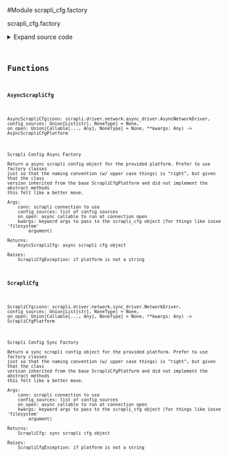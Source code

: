 <link rel="preload stylesheet" as="style" href="https://cdnjs.cloudflare.com/ajax/libs/10up-sanitize.css/11.0.1/sanitize.min.css" integrity="sha256-PK9q560IAAa6WVRRh76LtCaI8pjTJ2z11v0miyNNjrs=" crossorigin>
<link rel="preload stylesheet" as="style" href="https://cdnjs.cloudflare.com/ajax/libs/10up-sanitize.css/11.0.1/typography.min.css" integrity="sha256-7l/o7C8jubJiy74VsKTidCy1yBkRtiUGbVkYBylBqUg=" crossorigin>
<link rel="stylesheet preload" as="style" href="https://cdnjs.cloudflare.com/ajax/libs/highlight.js/10.1.1/styles/github.min.css" crossorigin>
<script defer src="https://cdnjs.cloudflare.com/ajax/libs/highlight.js/10.1.1/highlight.min.js" integrity="sha256-Uv3H6lx7dJmRfRvH8TH6kJD1TSK1aFcwgx+mdg3epi8=" crossorigin></script>
<script>window.addEventListener('DOMContentLoaded', () => hljs.initHighlighting())</script>















#Module scrapli_cfg.factory

scrapli_cfg.factory

<details class="source">
    <summary>
        <span>Expand source code</span>
    </summary>
    <pre>
        <code class="python">
"""scrapli_cfg.factory"""
from typing import TYPE_CHECKING, Any, Callable, List, Optional

from scrapli.driver.core import (
    AsyncEOSDriver,
    AsyncIOSXEDriver,
    AsyncIOSXRDriver,
    AsyncNXOSDriver,
    EOSDriver,
    IOSXEDriver,
    IOSXRDriver,
    NXOSDriver,
)
from scrapli.driver.network import AsyncNetworkDriver, NetworkDriver
from scrapli_cfg.exceptions import ScrapliCfgException
from scrapli_cfg.logging import logger
from scrapli_cfg.platform.core.arista_eos import AsyncScrapliCfgEOS, ScrapliCfgEOS
from scrapli_cfg.platform.core.cisco_iosxe import AsyncScrapliCfgIOSXE, ScrapliCfgIOSXE
from scrapli_cfg.platform.core.cisco_iosxr import AsyncScrapliCfgIOSXR, ScrapliCfgIOSXR
from scrapli_cfg.platform.core.cisco_nxos import AsyncScrapliCfgNXOS, ScrapliCfgNXOS

if TYPE_CHECKING:
    from scrapli_cfg.platform.base.async_platform import AsyncScrapliCfgPlatform  # pragma: no cover
    from scrapli_cfg.platform.base.sync_platform import ScrapliCfgPlatform  # pragma: no cover

ASYNC_CORE_PLATFORM_MAP = {
    AsyncEOSDriver: AsyncScrapliCfgEOS,
    AsyncIOSXEDriver: AsyncScrapliCfgIOSXE,
    AsyncIOSXRDriver: AsyncScrapliCfgIOSXR,
    AsyncNXOSDriver: AsyncScrapliCfgNXOS,
}
SYNC_CORE_PLATFORM_MAP = {
    EOSDriver: ScrapliCfgEOS,
    IOSXEDriver: ScrapliCfgIOSXE,
    IOSXRDriver: ScrapliCfgIOSXR,
    NXOSDriver: ScrapliCfgNXOS,
}


def ScrapliCfg(
    conn: NetworkDriver,
    config_sources: Optional[List[str]] = None,
    on_open: Optional[Callable[..., Any]] = None,
    **kwargs: Any,
) -> "ScrapliCfgPlatform":
    """
    Scrapli Config Sync Factory

    Return a sync scrapli config object for the provided platform. Prefer to use factory classes
    just so that the naming convention (w/ upper case things) is "right", but given that the class
    version inherited from the base ScrapliCfgPlatform and did not implement the abstract methods
    this felt like a better move.

    Args:
        conn: scrapli connection to use
        config_sources: list of config sources
        on_open: async callable to run at connection open
        kwargs: keyword args to pass to the scrapli_cfg object (for things like iosxe 'filesystem'
            argument)

    Returns:
        ScrapliCfg: sync scrapli cfg object

    Raises:
        ScrapliCfgException: if platform is not a string

    """
    logger.debug("ScrapliCfg factory initialized")

    platform_class = SYNC_CORE_PLATFORM_MAP.get(type(conn))
    if not platform_class:
        raise ScrapliCfgException(
            f"scrapli connection object type '{type(conn)}' not a supported scrapli-cfg type"
        )

    final_platform: "ScrapliCfgPlatform" = platform_class(
        conn=conn, config_sources=config_sources, on_open=on_open, **kwargs
    )

    return final_platform


def AsyncScrapliCfg(
    conn: AsyncNetworkDriver,
    config_sources: Optional[List[str]] = None,
    on_open: Optional[Callable[..., Any]] = None,
    **kwargs: Any,
) -> "AsyncScrapliCfgPlatform":
    """
    Scrapli Config Async Factory

    Return a async scrapli config object for the provided platform. Prefer to use factory classes
    just so that the naming convention (w/ upper case things) is "right", but given that the class
    version inherited from the base ScrapliCfgPlatform and did not implement the abstract methods
    this felt like a better move.

    Args:
        conn: scrapli connection to use
        config_sources: list of config sources
        on_open: async callable to run at connection open
        kwargs: keyword args to pass to the scrapli_cfg object (for things like iosxe 'filesystem'
            argument)

    Returns:
        AsyncScrapliCfg: async scrapli cfg object

    Raises:
        ScrapliCfgException: if platform is not a string

    """
    logger.debug("AsyncScrapliCfg factory initialized")

    platform_class = ASYNC_CORE_PLATFORM_MAP.get(type(conn))
    if not platform_class:
        raise ScrapliCfgException(
            f"scrapli connection object type '{type(conn)}' not a supported scrapli-cfg type"
        )

    final_platform: "AsyncScrapliCfgPlatform" = platform_class(
        conn=conn, config_sources=config_sources, on_open=on_open, **kwargs
    )

    return final_platform
        </code>
    </pre>
</details>



## Functions

    

#### AsyncScrapliCfg
`AsyncScrapliCfg(conn: scrapli.driver.network.async_driver.AsyncNetworkDriver, config_sources: Union[List[str], NoneType] = None, on_open: Union[Callable[..., Any], NoneType] = None, **kwargs: Any) ‑> AsyncScrapliCfgPlatform`

```text
Scrapli Config Async Factory

Return a async scrapli config object for the provided platform. Prefer to use factory classes
just so that the naming convention (w/ upper case things) is "right", but given that the class
version inherited from the base ScrapliCfgPlatform and did not implement the abstract methods
this felt like a better move.

Args:
    conn: scrapli connection to use
    config_sources: list of config sources
    on_open: async callable to run at connection open
    kwargs: keyword args to pass to the scrapli_cfg object (for things like iosxe 'filesystem'
        argument)

Returns:
    AsyncScrapliCfg: async scrapli cfg object

Raises:
    ScrapliCfgException: if platform is not a string
```




    

#### ScrapliCfg
`ScrapliCfg(conn: scrapli.driver.network.sync_driver.NetworkDriver, config_sources: Union[List[str], NoneType] = None, on_open: Union[Callable[..., Any], NoneType] = None, **kwargs: Any) ‑> ScrapliCfgPlatform`

```text
Scrapli Config Sync Factory

Return a sync scrapli config object for the provided platform. Prefer to use factory classes
just so that the naming convention (w/ upper case things) is "right", but given that the class
version inherited from the base ScrapliCfgPlatform and did not implement the abstract methods
this felt like a better move.

Args:
    conn: scrapli connection to use
    config_sources: list of config sources
    on_open: async callable to run at connection open
    kwargs: keyword args to pass to the scrapli_cfg object (for things like iosxe 'filesystem'
        argument)

Returns:
    ScrapliCfg: sync scrapli cfg object

Raises:
    ScrapliCfgException: if platform is not a string
```